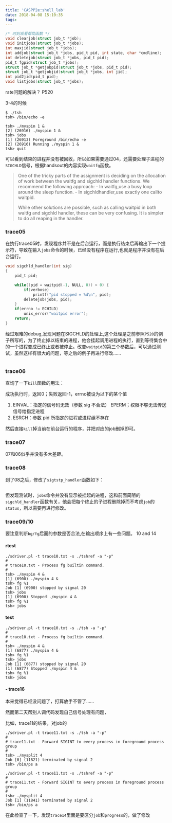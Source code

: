 ```yaml
---
title: 'CASPP2e:shell_lab'
date: 2018-04-08 15:10:35
tags:
---
```


``` c
/* 时刻观看帮助函数 */
void clearjob(struct job_t *job);
void initjobs(struct job_t *jobs);
int maxjid(struct job_t *jobs); 
int addjob(struct job_t *jobs, pid_t pid, int state, char *cmdline);
int deletejob(struct job_t *jobs, pid_t pid); 
pid_t fgpid(struct job_t *jobs);
struct job_t *getjobpid(struct job_t *jobs, pid_t pid);
struct job_t *getjobjid(struct job_t *jobs, int jid); 
int pid2jid(pid_t pid); 
void listjobs(struct job_t *jobs);
```

rate问题的解决？ P520

3-4的时候

``` shell
$ ./tsh
tsh> /bin/echo -e

tsh> ./myspin 1 &
[2] (26916) ./myspin 1 &
tsh> jobs
[1] (26913) Foreground /bin/echo -e
[2] (26916) Running ./myspin 1 &
tsh> quit
```

可以看到结束的进程并没有被回收，所以如果需要通过04，还需要处理子进程的`SIGCHLD`信号，根据handsout的内容实现`waitfg`函数。

> One of the tricky parts of the assignment is deciding on the allocation of work between the waitfg and sigchld handler functions. We recommend the following approach: 
> \- In waitfg,use a busy loop around the sleep function. 
> \- In sigchldhandler,use exactly one callto waitpid.
>
> While other solutions are possible, such as calling waitpid in both waitfg and sigchld handler, these can be very confusing. It is simpler to do all reaping in the handler.

### trace05

在执行trace05时，发现程序并不是在后台运行，而是执行结束后再输出下一个提示符，导致在输入`jobs`命令的时候，已经没有程序在运行,也就是程序并没有在后台运行。

``` c
void sigchld_handler(int sig) 
{
    pid_t pid;

    while((pid = waitpid(-1, NULL, 0)) > 0) {
        if(verbose)
            printf("pid stopped = %d\n", pid);
        deletejob(jobs, pid);
    }
    if(errno != ECHILD)
        unix_error("waitpid error");
    return;
}
```

经过艰难的debug,发现问题在SIGCHLD的处理上,这个处理是之前参照`P520`的例子所写的，为了终止掉以结束的进程，他会挂起调用进程的执行，直到等待集合中的一个进程变成已终止或者被停止。改变`waitpid`的第三个参数后，可以通过测试，虽然这样有很大的问题，等之后的例子再进行修改……

``` c

```

### trace06

查询了一下`kill`函数的用法：

 成功执行时，返回0；失败返回-1，errno被设为以下的某个值 

1. EINVAL：指定的信号码无效（参数 sig 不合法） EPERM；权限不够无法传送信号给指定进程 
2. ESRCH：参数 pid 所指定的进程或进程组不存在

然后直接`kill`掉当前在前台运行的程序，并把对应的job删掉即可。

### trace07

07和06似乎并没有多大差距。

### trace08

到了08之后，修改了`sigtstp_handler`函数如下：

``` c

```

但发现测试时，`jobs`命令并没有显示被挂起的进程，这和前面简陋的`sigchld_handler`函数有关，他会把每个终止的子进程删除掉而不考虑`job`的`status`，所以需要再进行修改。

### trace09/10

要注意判断`bg/fg`后面的参数是否合法,在输出顺序上有一些问题。 10 and 14

#### rtest

``` shell
./sdriver.pl -t trace10.txt -s ./tshref -a "-p"
#
# trace10.txt - Process fg builtin command. 
#
tsh> ./myspin 4 &
[1] (6900) ./myspin 4 &
tsh> fg %1
Job [1] (6900) stopped by signal 20
tsh> jobs
[1] (6900) Stopped ./myspin 4 &
tsh> fg %1
tsh> jobs
```

#### test

``` shell
./sdriver.pl -t trace10.txt -s ./tsh -a "-p"
#
# trace10.txt - Process fg builtin command. 
#
tsh> ./myspin 4 &
[1] (6877) ./myspin 4 &
tsh> fg %1
tsh> jobs
Job [1] (6877) stopped by signal 20
[1] (6877) Stopped ./myspin 4 &
tsh> fg %1
tsh> jobs
```

#### - trace16

本来觉得已经没问题了，打算放手不管了……

然而第二天帮别人调代码发现自己信号处理有问题，

比如，trace11的结果，对job的

``` shell
./sdriver.pl -t trace11.txt -s ./tsh -a "-p"
#
# trace11.txt - Forward SIGINT to every process in foreground process group
#
tsh> ./mysplit 4
Job [0] (11821) terminated by signal 2
tsh> /bin/ps a

./sdriver.pl -t trace11.txt -s ./tshref -a "-p"
#
# trace11.txt - Forward SIGINT to every process in foreground process group
#
tsh> ./mysplit 4
Job [1] (11841) terminated by signal 2
tsh> /bin/ps a
```

在此检查了一下，发现`trace14`里面是要区分`job`和`progress`的，做了修改